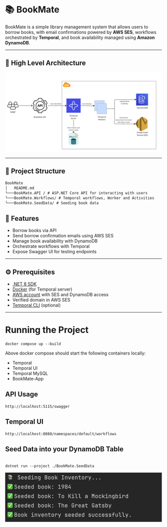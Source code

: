 # 📚 BookMate

BookMate is a simple library management system that allows users to borrow books, with email confirmations powered by **AWS SES**, workflows orchestrated by **Temporal**, and book availability managed using **Amazon DynamoDB**.

---

## 🧱 High Level Architecture

![alt text](/Diagrams/architecture.png "High Level Architecture")

---

## 🧱 Project Structure

```
BookMate
│   README.md
└───BookMate.API / # ASP.NET Core API for interacting with users
└───BookMate.Workflows/ # Temporal workflows, Worker and Activities
└───BookMate.SeedData/ # Seeding book data
```

## 🚀 Features

- Borrow books via API
- Send borrow confirmation emails using AWS SES
- Manage book availability with DynamoDB
- Orchestrate workflows with Temporal
- Expose Swagger UI for testing endpoints

---

## ⚙️ Prerequisites

- [.NET 8 SDK](https://dotnet.microsoft.com/en-us/download)
- [Docker](https://www.docker.com/) (for Temporal server)
- [AWS account](https://aws.amazon.com/) with SES and DynamoDB access
- Verified domain in AWS SES
- [Temporal CLI](https://docs.temporal.io/) (optional)

---

# Running the Project

```
docker compose up --build
```

Above docker compose should start the following containers locally:

- Temporal
- Temporal UI
- Temporal MySQL
- BookMate-App

## API Usage

```
http://localhost:5115/swagger
```

## Temporal UI

```
http://localhost:8080/namespaces/default/workflows
```

## Seed Data into your DynamoDB Table

```

dotnet run --project ./BookMate.SeedData

```

![alt text](/Diagrams/seed-data.png "Seed Data after execution")
